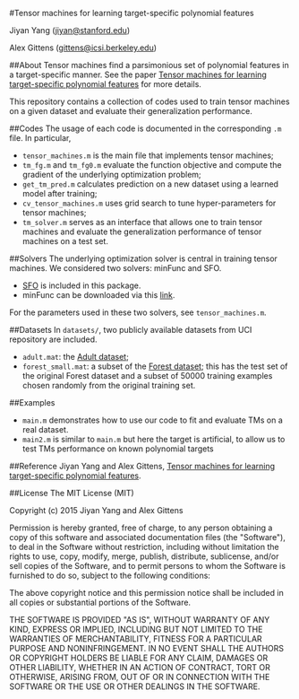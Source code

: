 #Tensor machines for learning target-specific polynomial features

Jiyan Yang (jiyan@stanford.edu)  

Alex Gittens (gittens@icsi.berkeley.edu)

##About
Tensor machines find a parsimonious set of polynomial features in a target-specific manner.
See the paper [Tensor machines for learning target-specific polynomial features](http://arxiv.org/pdf/1504.01697v1.pdf) for more details.

This repository contains a collection of codes used to train tensor machines on a given dataset and evaluate their generalization performance.

##Codes
The usage of each code is documented in the corresponding ```.m``` file. In particular,
- ```tensor_machines.m``` is the main file that implements tensor machines;
- ```tm_fg.m``` and ```tm_fg0.m``` evaluate the function objective and compute the gradient of the underlying optimization problem;
- ```get_tm_pred.m``` calculates prediction on a new dataset using a learned model after training;
- ```cv_tensor_machines.m``` uses grid search to tune hyper-parameters for tensor machines;
- ```tm_solver.m``` serves as an interface that allows one to train tensor machines and evaluate the generalization performance of tensor machines on a test set.

##Solvers
The underlying optimization solver is central in training tensor machines.
We considered two solvers: minFunc and SFO.
- [SFO](https://github.com/Sohl-Dickstein/Sum-of-Functions-Optimizer) is included in this package.
- minFunc can be downloaded via this [link](http://www.cs.ubc.ca/~schmidtm/Software/minFunc.html).

For the parameters used in these two solvers, see ```tensor_machines.m```.

##Datasets
In ```datasets/```, two publicly available datasets from UCI repository are included.
- ```adult.mat```: the [Adult dataset](http://archive.ics.uci.edu/ml/datasets/Adult);
- ```forest_small.mat```: a subset of the [Forest dataset](https://archive.ics.uci.edu/ml/datasets/Covertype); this has the test set of the original Forest dataset and a subset of 50000 training examples chosen randomly from the original training set.

##Examples
- ```main.m``` demonstrates how to use our code to fit and evaluate TMs on a real dataset.
- ```main2.m``` is similar to ```main.m``` but here the target is artificial, to allow us to test TMs performance on known polynomial targets

##Reference
Jiyan Yang and Alex Gittens, [Tensor machines for learning target-specific polynomial features](http://arxiv.org/pdf/1504.01697v1.pdf).

##License
The MIT License (MIT)

Copyright (c) 2015 Jiyan Yang and Alex Gittens

Permission is hereby granted, free of charge, to any person obtaining a copy
of this software and associated documentation files (the "Software"), to deal
in the Software without restriction, including without limitation the rights
to use, copy, modify, merge, publish, distribute, sublicense, and/or sell
copies of the Software, and to permit persons to whom the Software is
furnished to do so, subject to the following conditions:

The above copyright notice and this permission notice shall be included in
all copies or substantial portions of the Software.

THE SOFTWARE IS PROVIDED "AS IS", WITHOUT WARRANTY OF ANY KIND, EXPRESS OR
IMPLIED, INCLUDING BUT NOT LIMITED TO THE WARRANTIES OF MERCHANTABILITY,
FITNESS FOR A PARTICULAR PURPOSE AND NONINFRINGEMENT. IN NO EVENT SHALL THE
AUTHORS OR COPYRIGHT HOLDERS BE LIABLE FOR ANY CLAIM, DAMAGES OR OTHER
LIABILITY, WHETHER IN AN ACTION OF CONTRACT, TORT OR OTHERWISE, ARISING FROM,
OUT OF OR IN CONNECTION WITH THE SOFTWARE OR THE USE OR OTHER DEALINGS IN
THE SOFTWARE.
